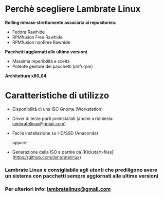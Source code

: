 
# Perchè scegliere Lambrate Linux

 **Rolling release strettamente associata ai repositories:**

  - Fedora Rawhide
  - RPMfusion Free Rawhide
  - RPMfusion nonFree Rawhide
 
 **Pacchetti aggiornati alle ultime versioni**
 
  - Massima reperibilità e scelta
  - Potente gestore dei pacchetti (dnf/.rpm)
  
 **Architettura x86_64**


# Caratteristiche di utilizzo

 - Disponibilità di una ISO Gnome (Workstation)
 - Driver di terze parti preinstallati (anche a richiesta: lambratelinux@gmail.com)
 - Facile installazione su HD/SSD (Anaconda)
 
    oppure
 
 - Generazione della ISO a partire da 
 [Kickstart-files] (https://github.com/lambratelinux)

### Lambrate Linux è consigliabile agli utenti che prediligono avere un sistema con pacchetti sempre aggiornati alle ultime versioni

### Per ulteriori info: lambratelinux@gmail.com
